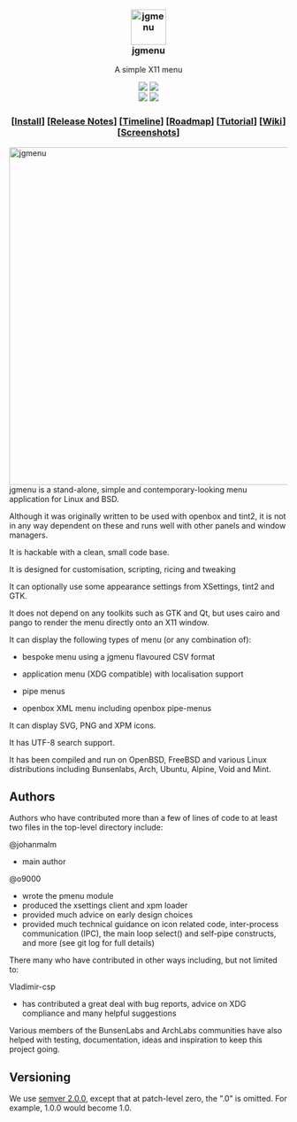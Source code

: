 <h3 align="center"><img src="https://i.imgur.com/l8uaBVi.png" alt="jgmenu" height="64px"><br />jgmenu </h3>
<p align="center">A simple X11 menu</p>

<p align="center"> <img
src="https://img.shields.io/github/license/johanmalm/jgmenu.svg" /> <a
href="https://www.codacy.com/app/johanmalm/jgmenu?utm_source=github.com&amp;utm_medium=referral&amp;utm_content=johanmalm/jgmenu&amp;utm_campaign=Badge_Grade"><img src="https://api.codacy.com/project/badge/Grade/a154619f17924fcd8ec2be8f338da063" /></a> <br /> <a
href="https://repology.org/metapackage/jgmenu/versions"><img src="https://repology.org/badge/tiny-repos/jgmenu.svg" /></a> <a
href="https://repology.org/metapackage/jgmenu/versions"><img src="https://repology.org/badge/latest-versions/jgmenu.svg"></a> </p>

<h3 align="center">[<a
href="INSTALL.md">Install</a>] [<a
href="https://github.com/johanmalm/jgmenu/tree/master/docs/relnotes">Release&nbsp;Notes</a>] [<a
href="https://github.com/johanmalm/jgmenu/wiki/Timeline">Timeline</a>] [<a
href="https://github.com/johanmalm/jgmenu/wiki/Roadmap">Roadmap</a>] [<a
href="docs/manual/jgmenututorial.7.md">Tutorial</a>] [<a
href="https://github.com/johanmalm/jgmenu/wiki">Wiki</a>] [<a
href="https://github.com/johanmalm/jgmenu/wiki/Screenshots">Screenshots</a>]</h3>

<img src="https://i.imgur.com/O3E84L3.png" alt="jgmenu" align="right" height="610px" width="512px">

jgmenu is a stand-alone, simple and contemporary-looking menu application for Linux and BSD.

Although it was originally written to be used with openbox and tint2, it is not in any way dependent on these and runs well with other panels and window managers.

It is hackable with a clean, small code base.

It is designed for customisation, scripting, ricing and tweaking

It can optionally use some appearance settings from XSettings, tint2 and GTK.

It does not depend on any toolkits such as GTK and Qt, but uses cairo and pango to render the menu directly onto an X11 window.

It can display the following types of menu (or any combination of):

-   bespoke menu using a jgmenu flavoured CSV format

-   application menu (XDG compatible) with localisation support

-   pipe menus

-   openbox XML menu including openbox pipe-menus

It can display SVG, PNG and XPM icons.

It has UTF-8 search support.

It has been compiled and run on OpenBSD, FreeBSD and various Linux distributions including Bunsenlabs, Arch, Ubuntu, Alpine, Void and Mint.

Authors
-------

Authors who have contributed more than a few of lines of code to at least two files in the top-level directory include:

@johanmalm
-   main author

@o9000
-   wrote the pmenu module
-   produced the xsettings client and xpm loader
-   provided much advice on early design choices
-   provided much technical guidance on icon related code, inter-process communication (IPC), the main loop select() and self-pipe constructs, and more (see git log for full details)

There many who have contributed in other ways including, but not limited to:

Vladimir-csp

-   has contributed a great deal with bug reports, advice on XDG compliance and many helpful suggestions

Various members of the BunsenLabs and ArchLabs communities have also helped with testing, documentation, ideas and inspiration to keep this project going.

Versioning
----------

We use [semver 2.0.0](http://www.semver.org), except that at patch-level zero, the ".0" is omitted. For example, 1.0.0 would become 1.0.

